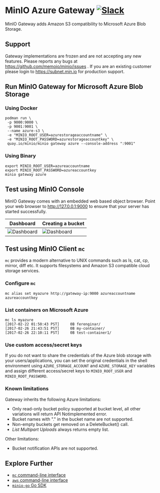 # MinIO Azure Gateway [![Slack](https://slack.min.io/slack?type=svg)](https://slack.min.io)

MinIO Gateway adds Amazon S3 compatibility to Microsoft Azure Blob Storage.

## Support

Gateway implementations are frozen and are not accepting any new features. Please reports any bugs at <https://github.com/memoio/minio/issues> . If you are an existing customer please login to <https://subnet.min.io> for production support.

## Run MinIO Gateway for Microsoft Azure Blob Storage

### Using Docker

```
podman run \
 -p 9000:9000 \
 -p 9001:9001 \
 --name azure-s3 \
 -e "MINIO_ROOT_USER=azurestorageaccountname" \
 -e "MINIO_ROOT_PASSWORD=azurestorageaccountkey" \
 quay.io/minio/minio gateway azure --console-address ":9001"
```

### Using Binary

```
export MINIO_ROOT_USER=azureaccountname
export MINIO_ROOT_PASSWORD=azureaccountkey
minio gateway azure
```

## Test using MinIO Console

MinIO Gateway comes with an embedded web based object browser. Point your web browser to <http://127.0.0.1:9000> to ensure that your server has started successfully.

| Dashboard                                                                                   | Creating a bucket                                                                           |
| -------------                                                                               | -------------                                                                               |
| ![Dashboard](https://github.com/memoio/minio/blob/master/docs/screenshots/pic1.png?raw=true) | ![Dashboard](https://github.com/memoio/minio/blob/master/docs/screenshots/pic2.png?raw=true) |

## Test using MinIO Client `mc`

`mc` provides a modern alternative to UNIX commands such as ls, cat, cp, mirror, diff etc. It supports filesystems and Amazon S3 compatible cloud storage services.

### Configure `mc`

```
mc alias set myazure http://gateway-ip:9000 azureaccountname azureaccountkey
```

### List containers on Microsoft Azure

```
mc ls myazure
[2017-02-22 01:50:43 PST]     0B ferenginar/
[2017-02-26 21:43:51 PST]     0B my-container/
[2017-02-26 22:10:11 PST]     0B test-container1/
```

### Use custom access/secret keys

If you do not want to share the credentials of the Azure blob storage with your users/applications, you can set the original credentials in the shell environment using `AZURE_STORAGE_ACCOUNT` and `AZURE_STORAGE_KEY` variables and assign different access/secret keys to `MINIO_ROOT_USER` and `MINIO_ROOT_PASSWORD`.

### Known limitations

Gateway inherits the following Azure limitations:

- Only read-only bucket policy supported at bucket level, all other variations will return API Notimplemented error.
- Bucket names with "." in the bucket name are not supported.
- Non-empty buckets get removed on a DeleteBucket() call.
- _List Multipart Uploads_ always returns empty list.

Other limitations:

- Bucket notification APIs are not supported.

## Explore Further

- [`mc` command-line interface](https://docs.min.io/docs/minio-client-quickstart-guide)
- [`aws` command-line interface](https://docs.min.io/docs/aws-cli-with-minio)
- [`minio-go` Go SDK](https://docs.min.io/docs/golang-client-quickstart-guide)
